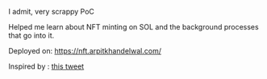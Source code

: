 I admit, very scrappy PoC

Helped me learn about NFT minting on SOL and the background processes that go into it.

Deployed on: https://nft.arpitkhandelwal.com/

Inspired by : [this tweet](https://x.com/kirat_tw/status/1859006790467563875)
